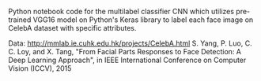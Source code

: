 Python notebook code for the multilabel classifier CNN which utilizes pre-trained VGG16 model on Python's Keras library to label each face image on CelebA dataset with specific attributes. 

Data: http://mmlab.ie.cuhk.edu.hk/projects/CelebA.html
S. Yang, P. Luo, C. C. Loy, and X. Tang, "From Facial Parts Responses to Face Detection: A Deep Learning Approach", in IEEE International Conference on Computer Vision (ICCV), 2015
